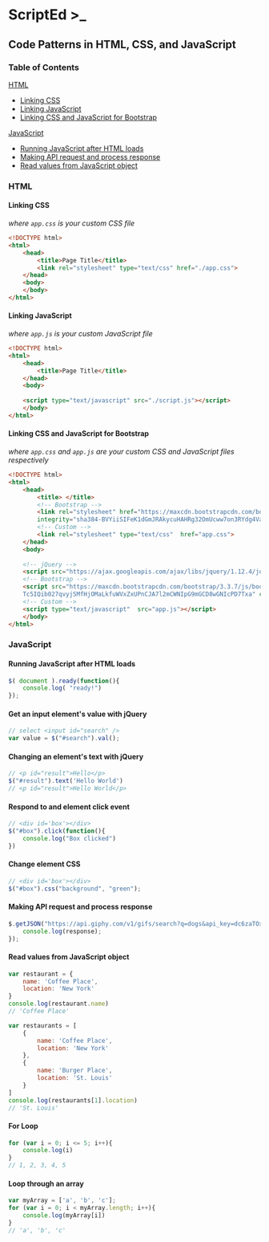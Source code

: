 # ScriptEd >_
## Code Patterns in HTML, CSS, and JavaScript

### Table of Contents
[HTML](#html)
- [Linking CSS](#linking-css)
- [Linking JavaScript](#linking-javascript)
- [Linking CSS and JavaScript for Bootstrap](#linking-css-and-javascript-for-bootstrap)

[JavaScript](#javascript)
- [Running JavaScript after HTML loads](running-javascript-after-html-loads)
- [Making API request and process response](making-api-request-and-process-response)
- [Read values from JavaScript object](read-values-from-javascript-object)

### HTML
#### Linking CSS 
_where `app.css` is your custom CSS file_
```html
<!DOCTYPE html>
<html>
    <head>
        <title>Page Title</title>
        <link rel="stylesheet" type="text/css" href="./app.css">
    </head>
    <body>
    </body>
</html>
```
#### Linking JavaScript 
_where `app.js` is your custom JavaScript file_
```html
<!DOCTYPE html>
<html>
    <head>
        <title>Page Title</title>
    </head>
    <body>
    
    <script type="text/javascript" src="./script.js"></script>
    </body>
</html>
```
#### Linking CSS and JavaScript for Bootstrap 
_where `app.css` and `app.js` are your custom CSS 
and JavaScript files respectively_
```html
<!DOCTYPE html>
<html>
    <head>
        <title> </title>
        <!-- Bootstrap -->
        <link rel="stylesheet" href="https://maxcdn.bootstrapcdn.com/bootstrap/3.3.7/css/bootstrap.min.css" 
        integrity="sha384-BVYiiSIFeK1dGmJRAkycuHAHRg32OmUcww7on3RYdg4Va+PmSTsz/K68vbdEjh4u" crossorigin="anonymous">
        <!-- Custom -->
        <link rel="stylesheet" type="text/css"  href="app.css">
    </head>
    <body>
    
    <!-- jQuery -->
    <script src="https://ajax.googleapis.com/ajax/libs/jquery/1.12.4/jquery.min.js"></script>
    <!-- Bootstrap -->
    <script src="https://maxcdn.bootstrapcdn.com/bootstrap/3.3.7/js/bootstrap.min.js" integrity="sha384-
    Tc5IQib027qvyjSMfHjOMaLkfuWVxZxUPnCJA7l2mCWNIpG9mGCD8wGNIcPD7Txa" crossorigin="anonymous"></script>
    <!-- Custom -->
    <script type="text/javascript"  src="app.js"></script>
    </body>
</html>
```
### JavaScript
#### Running JavaScript after HTML loads
```javascript
$( document ).ready(function(){
    console.log( "ready!")
});
```
#### Get an input element's value with jQuery
```javascript
// select <input id="search" />
var value = $("#search").val();
```
#### Changing an element's text with jQuery
```javascript
// <p id="result">Hello</p>
$("#result").text('Hello World')
// <p id="result">Hello World</p>
```
#### Respond to and element click event
```javascript
// <div id='box'></div>
$("#box").click(function(){
    console.log("Box clicked")
})
```
#### Change element CSS
```javascript
// <div id='box'></div>
$("#box").css("background", "green");
```
#### Making API request and process response
```javascript
$.getJSON("https://api.giphy.com/v1/gifs/search?q=dogs&api_key=dc6zaTOxFJmzC", function(response) {
    console.log(response);
});
```
#### Read values from JavaScript object
```javascript
var restaurant = {
    name: 'Coffee Place',
    location: 'New York'
}
console.log(restaurant.name)
// 'Coffee Place'

var restaurants = [
    {
        name: 'Coffee Place',
        location: 'New York'
    },
    {
        name: 'Burger Place',
        location: 'St. Louis'
    }
]
console.log(restaurants[1].location)
// 'St. Louis'
```
#### For Loop
```javascript
for (var i = 0; i <= 5; i++){
    console.log(i)
}
// 1, 2, 3, 4, 5
```
#### Loop through an array
```javascript
var myArray = ['a', 'b', 'c'];
for (var i = 0; i < myArray.length; i++){
    console.log(myArray[i])
}
// 'a', 'b', 'c'
```